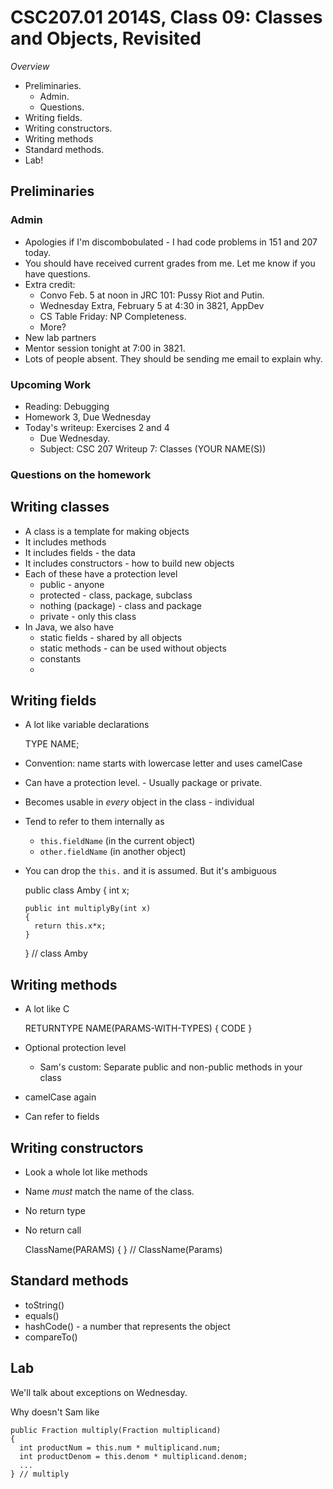 CSC207.01 2014S, Class 09: Classes and Objects, Revisited
=========================================================

_Overview_

* Preliminaries.
    * Admin.
    * Questions.
* Writing fields.
* Writing constructors.
* Writing methods
* Standard methods.
* Lab!

Preliminaries
-------------

### Admin

* Apologies if I'm discombobulated - I had code problems in 151 and 207 
  today.
* You should have received current grades from me.  Let me know if you
  have questions.
* Extra credit: 
    * Convo Feb. 5 at noon in JRC 101: Pussy Riot and Putin.
    * Wednesday Extra, February 5 at 4:30 in 3821, AppDev
    * CS Table Friday: NP Completeness.
    * More?
* New lab partners
* Mentor session tonight at 7:00 in 3821.
* Lots of people absent.  They should be sending me email to explain why.

### Upcoming Work

* Reading: Debugging
* Homework 3, Due Wednesday
* Today's writeup: Exercises 2 and 4
    * Due Wednesday.
    * Subject: CSC 207 Writeup 7: Classes (YOUR NAME(S))

### Questions on the homework

Writing classes
---------------

* A class is a template for making objects
* It includes methods
* It includes fields - the data
* It includes constructors - how to build new objects
* Each of these have a protection level
    * public - anyone
    * protected - class, package, subclass
    * nothing (package) - class and package
    * private - only this class
* In Java, we also have
    * static fields - shared by all objects
    * static methods - can be used without objects
    * constants
    * 
Writing fields
--------------

* A lot like variable declarations

   TYPE NAME;

* Convention: name starts with lowercase letter and uses camelCase
* Can have a protection level. - Usually package or private.
* Becomes usable in *every* object in the class - individual
* Tend to refer to them internally as
    * `this.fieldName` (in the current object)
    * `other.fieldName` (in another object)
* You can drop the `this.` and it is assumed.  But it's ambiguous

    public class Amby
    {
      int x;

      public int multiplyBy(int x)
      {
        return this.x*x;
      } 
    } // class Amby

Writing methods
---------------

* A lot like C

    RETURNTYPE NAME(PARAMS-WITH-TYPES)
    {
      CODE
    }
* Optional protection level
    * Sam's custom: Separate public and non-public methods in your class
* camelCase again
* Can refer to fields

Writing constructors
--------------------

* Look a whole lot like methods
* Name *must* match the name of the class.
* No return type
* No return call

  ClassName(PARAMS)
   {
   } // ClassName(Params)


Standard methods
----------------

* toString()
* equals()
* hashCode() - a number that represents the object
* compareTo()

Lab
---

We'll talk about exceptions on Wednesday.

Why doesn't Sam like

    public Fraction multiply(Fraction multiplicand)
    {
      int productNum = this.num * multiplicand.num;
      int productDenom = this.denom * multiplicand.denom;
      ...
    } // multiply
